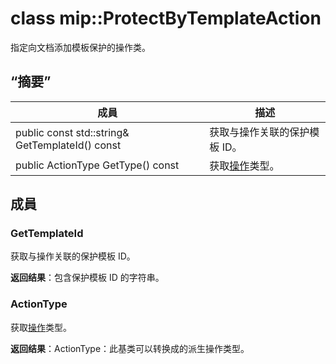 # <a name="class-mipprotectbytemplateaction"></a>class mip::ProtectByTemplateAction 
指定向文档添加模板保护的操作类。
  
## <a name="summary"></a>“摘要”
 成員                        | 描述                                
--------------------------------|---------------------------------------------
 public const std::string& GetTemplateId() const  |  获取与操作关联的保护模板 ID。
 public ActionType GetType() const  |  获取[操作](class_mip_action.md)类型。
  
## <a name="members"></a>成員
  
### <a name="gettemplateid"></a>GetTemplateId
获取与操作关联的保护模板 ID。

  
**返回结果**：包含保护模板 ID 的字符串。
  
### <a name="actiontype"></a>ActionType
获取[操作](class_mip_action.md)类型。

  
**返回结果**：ActionType：此基类可以转换成的派生操作类型。
